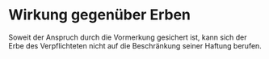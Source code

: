 # Wirkung gegenüber Erben

Soweit der Anspruch durch die Vormerkung gesichert ist, kann sich der Erbe des Verpflichteten nicht auf die Beschränkung seiner Haftung berufen. 

